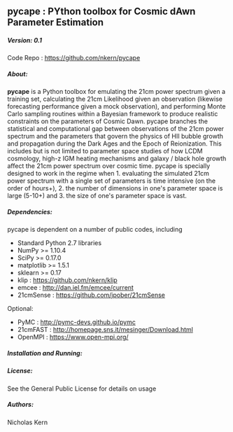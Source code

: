 ## pycape : PYthon toolbox for Cosmic dAwn Parameter Estimation

##### Version: 0.1
Code Repo : https://github.com/nkern/pycape

##### About: 
**pycape** is a Python toolbox for emulating the 21cm power spectrum given a training set, calculating the 21cm Likelihood given an observation (likewise forecasting performance given a mock observation), and performing Monte Carlo sampling routines within a Bayesian framework to produce realistic constraints on the parameters of Cosmic Dawn.
pycape branches the statistical and computational gap between observations of the 21cm power spectrum and the parameters that govern the physics of HII bubble growth and propagation during the Dark Ages and the Epoch of Reionization. This includes but is not limited to parameter space studies of how LCDM cosmology, high-z IGM heating mechanisms and galaxy / black hole growth affect the 21cm power spectrum over cosmic time.
pycape is specially designed to work in the regime when 1. evaluating the simulated 21cm power spectrum with a single set of parameters is time intensive (on the order of hours+), 2. the number of dimensions in one's parameter space is large (5-10+) and 3. the size of one's parameter space is vast.

##### Dependencies:
pycape is dependent on a number of public codes, including
- Standard Python 2.7 libraries
- NumPy >= 1.10.4
- SciPy >= 0.17.0
- matplotlib >= 1.5.1
- sklearn >= 0.17
- klip : https://github.com/nkern/klip
- emcee : http://dan.iel.fm/emcee/current
- 21cmSense : https://github.com/jpober/21cmSense

Optional:
- PyMC : http://pymc-devs.github.io/pymc
- 21cmFAST : http://homepage.sns.it/mesinger/Download.html
- OpenMPI : https://www.open-mpi.org/

##### Installation and Running:


##### License:
See the General Public License for details on usage

##### Authors:
Nicholas Kern<br>

